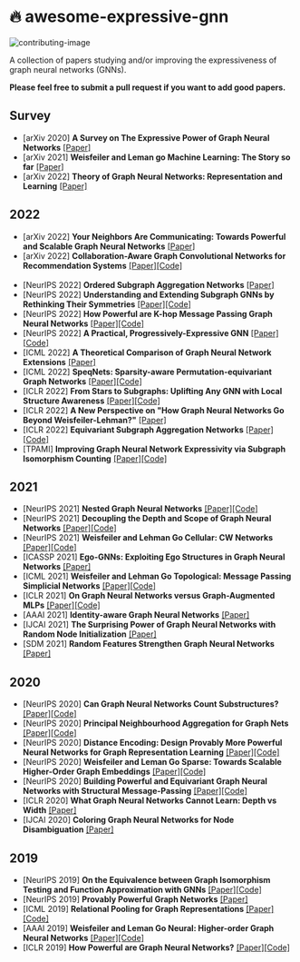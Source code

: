 # :fire: awesome-expressive-gnn
![contributing-image](https://img.shields.io/badge/contributions-welcome-brightgreen.svg?style=flat)

A collection of papers studying and/or improving the expressiveness of graph neural networks (GNNs).

**Please feel free to submit a pull request if you want to add good papers.**

Survey
----------
* [arXiv 2020] **A Survey on The Expressive Power of Graph Neural Networks**  [[Paper]](https://arxiv.org/abs/2003.04078)
* [arXiv 2021] **Weisfeiler and Leman go Machine Learning: The Story so far**  [[Paper]](https://arxiv.org/abs/2112.09992)
* [arXiv 2022] **Theory of Graph Neural Networks: Representation and Learning**  [[Paper]](https://arxiv.org/abs/2112.09992)


2022
----------
* [arXiv 2022] **Your Neighbors Are Communicating: Towards Powerful and Scalable Graph Neural Networks**  [[Paper]](https://arxiv.org/abs/2206.02059)
* [arXiv 2022] **Collaboration-Aware Graph Convolutional Networks for Recommendation Systems** [[Paper]](https://arxiv.org/abs/2207.06221)[[Code]](https://github.com/YuWVandy/CAGCN)
<br/><br/>
* [NeurIPS 2022] **Ordered Subgraph Aggregation Networks**  [[Paper]](https://arxiv.org/abs//2206.11168)
* [NeurIPS 2022] **Understanding and Extending Subgraph GNNs by Rethinking Their Symmetries**  [[Paper]](https://arxiv.org/abs/2206.11140)[[Code]](https://github.com/beabevi/sun)
* [NeurIPS 2022] **How Powerful are K-hop Message Passing Graph Neural Networks**  [[Paper]](https://arxiv.org/abs/2205.13328)[[Code]](https://github.com/JiaruiFeng/KP-GNN)
* [NeurIPS 2022] **A Practical, Progressively-Expressive GNN**  [[Paper]](https://openreview.net/forum?id=WBv9Z6qpA8x)[[Code]](https://github.com/LingxiaoShawn/KCSetGNN)
* [ICML 2022] **A Theoretical Comparison of Graph Neural Network Extensions**  [[Paper]](https://arxiv.org/abs/2201.12884)
* [ICML 2022] **SpeqNets: Sparsity-aware Permutation-equivariant Graph Networks**  [[Paper]](https://arxiv.org/abs/2203.13913)[[Code]](https://github.com/chrsmrrs/speqnets)
* [ICLR 2022] **From Stars to Subgraphs: Uplifting Any GNN with Local Structure Awareness**  [[Paper]](https://arxiv.org/abs/2110.03753)[[Code]](https://github.com/LingxiaoShawn/GNNAsKernel)
* [ICLR 2022] **A New Perspective on "How Graph Neural Networks Go Beyond Weisfeiler-Lehman?"**  [[Paper]](https://openreview.net/forum?id=uxgg9o7bI_3)
* [ICLR 2022] **Equivariant Subgraph Aggregation Networks** [[Paper]](https://arxiv.org/abs/2110.02910)[[Code]](https://github.com/beabevi/esan)
* [TPAMI] **Improving Graph Neural Network Expressivity via Subgraph Isomorphism Counting**  [[Paper]](https://arxiv.org/abs/2006.09252)[[Code]](https://github.com/gbouritsas/graph-substructure-networks)

2021
----------
* [NeurIPS 2021] **Nested Graph Neural Networks** [[Paper]](https://arxiv.org/abs/2110.13197)[[Code]](https://github.com/muhanzhang/nestedgnn)
* [NeurIPS 2021] **Decoupling the Depth and Scope of Graph Neural Networks** [[Paper]](https://arxiv.org/abs/2201.07858)[[Code]](https://github.com/facebookresearch/shaDow_GNN)
* [NeurIPS 2021] **Weisfeiler and Lehman Go Cellular: CW Networks** [[Paper]](https://arxiv.org/abs/2106.12575)[[Code]](https://github.com/twitter-research/cwn)
* [ICASSP 2021] **Ego-GNNs: Exploiting Ego Structures in Graph Neural Networks** [[Paper]](https://arxiv.org/abs/2107.10957)
* [ICML 2021] **Weisfeiler and Lehman Go Topological: Message Passing Simplicial Networks** [[Paper]](https://arxiv.org/abs/2103.03212)[[Code]](https://github.com/twitter-research/cwn)
* [ICLR 2021] **On Graph Neural Networks versus Graph-Augmented MLPs** [[Paper]](https://arxiv.org/abs/2010.15116)[[Code]](https://github.com/leichen2018/GNN_vs_GAMLP)
* [AAAI 2021] **Identity-aware Graph Neural Networks** [[Paper]](https://arxiv.org/abs/2101.10320)
* [IJCAI 2021] **The Surprising Power of Graph Neural Networks with Random Node Initialization** [[Paper]](https://arxiv.org/abs/2010.01179)
* [SDM 2021] **Random Features Strengthen Graph Neural Networks** [[Paper]](https://arxiv.org/abs/2002.03155)



2020
----------
* [NeurIPS 2020] **Can Graph Neural Networks Count Substructures?** [[Paper]](https://arxiv.org/abs/2002.04025)[[Code]](https://github.com/leichen2018/GNN-Substructure-Counting)
* [NeurIPS 2020] **Principal Neighbourhood Aggregation for Graph Nets** [[Paper]](https://arxiv.org/abs/2004.05718)[[Code]](https://github.com/lukecavabarrett/pna)
* [NeurIPS 2020] **Distance Encoding: Design Provably More Powerful Neural Networks for Graph Representation Learning** [[Paper]](https://arxiv.org/abs/2009.00142)[[Code]](https://github.com/snap-stanford/distance-encoding)
* [NeurIPS 2020] **Weisfeiler and Leman Go Sparse: Towards Scalable Higher-Order Graph Embeddings** [[Paper]](https://arxiv.org/abs/1904.01543)[[Code]](https://github.com/chrsmrrs/sparsewl)
* [NeurIPS 2020] **Building Powerful and Equivariant Graph Neural Networks with Structural Message-Passing** [[Paper]](https://arxiv.org/abs/2006.15107)[[Code]](https://github.com/cvignac/SMP)
* [ICLR 2020] **What Graph Neural Networks Cannot Learn: Depth vs Width** [[Paper]](https://arxiv.org/abs/1907.03199)
* [IJCAI 2020] **Coloring Graph Neural Networks for Node Disambiguation** [[Paper]](https://arxiv.org/abs/1912.06058)

2019
----------
* [NeurIPS 2019] **On the Equivalence between Graph Isomorphism Testing and Function Approximation with GNNs** [[Paper]](https://arxiv.org/abs/1905.12560)[[Code]](https://github.com/leichen2018/Ring-GNN)
* [NeurIPS 2019] **Provably Powerful Graph Networks** [[Paper]](https://arxiv.org/abs/1905.11136)
* [ICML 2019] **Relational Pooling for Graph Representations** [[Paper]](https://arxiv.org/abs/1903.02541)[[Code]](https://github.com/PurdueMINDS/RelationalPooling)
* [AAAI 2019] **Weisfeiler and Leman Go Neural: Higher-order Graph Neural Networks** [[Paper]](https://arxiv.org/abs/1810.02244)[[Code]](https://github.com/chrsmrrs/k-gnn)
* [ICLR 2019] **How Powerful are Graph Neural Networks?** [[Paper]](https://arxiv.org/abs/1810.00826)[[Code]](https://github.com/weihua916/powerful-gnns)
